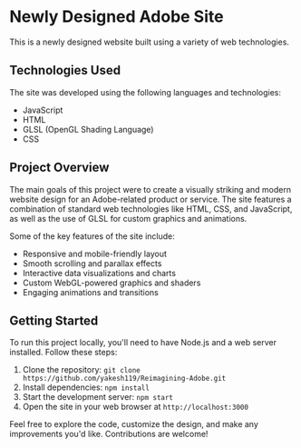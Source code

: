 # Newly Designed Adobe Site

This is a newly designed website built using a variety of web technologies.

## Technologies Used

The site was developed using the following languages and technologies:

* JavaScript
* HTML
* GLSL (OpenGL Shading Language)
* CSS

## Project Overview

The main goals of this project were to create a visually striking and modern website design for an Adobe-related product or service. The site features a combination of standard web technologies like HTML, CSS, and JavaScript, as well as the use of GLSL for custom graphics and animations.

Some of the key features of the site include:

- Responsive and mobile-friendly layout
- Smooth scrolling and parallax effects
- Interactive data visualizations and charts
- Custom WebGL-powered graphics and shaders
- Engaging animations and transitions

## Getting Started

To run this project locally, you'll need to have Node.js and a web server installed. Follow these steps:

1. Clone the repository: `git clone https://github.com/yakesh119/Reimagining-Adobe.git`
2. Install dependencies: `npm install`
3. Start the development server: `npm start`
4. Open the site in your web browser at `http://localhost:3000`

Feel free to explore the code, customize the design, and make any improvements you'd like. Contributions are welcome!
